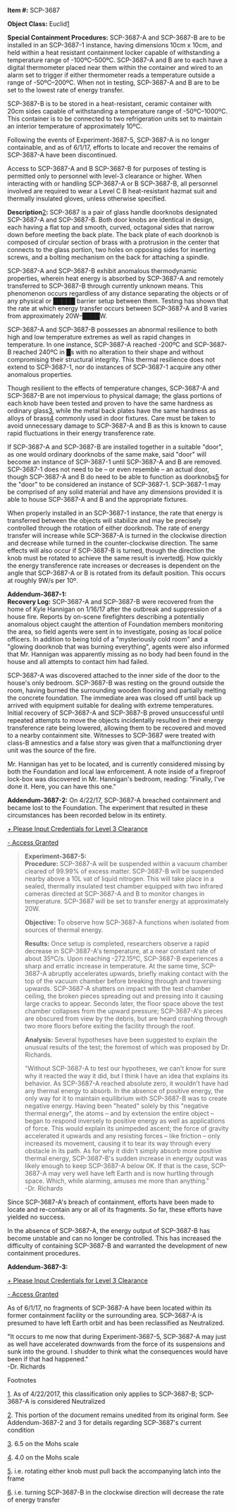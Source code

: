 **Item #:** SCP-3687

**Object Class:** Euclid[1](javascript:;)

**Special Containment Procedures:** SCP-3687-A and SCP-3687-B are to be installed in an SCP-3687-1 instance, having dimensions 10cm x 10cm, and held within a heat resistant containment locker capable of withstanding a temperature range of -100ºC–500ºC. SCP-3687-A and B are to each have a digital thermometer placed near them within the container and wired to an alarm set to trigger if either thermometer reads a temperature outside a range of -50ºC–200ºC. When not in testing, SCP-3687-A and B are to be set to the lowest rate of energy transfer.

SCP-3687-B is to be stored in a heat-resistant, ceramic container with 20cm sides capable of withstanding a temperature range of -50ºC–1000ºC. This container is to be connected to two refrigeration units set to maintain an interior temperature of approximately 10ºC.

Following the events of Experiment-3687-5, SCP-3687-A is no longer containable, and as of 6/1/17, efforts to locate and recover the remains of SCP-3687-A have been discontinued.

Access to SCP-3687-A and B SCP-3687-B for purposes of testing is permitted only to personnel with level-3 clearance or higher. When interacting with or handling SCP-3687-A or B SCP-3687-B, all personnel involved are required to wear a Level C B heat-resistant hazmat suit and thermally insulated gloves, unless otherwise specified.

**Description**[2](javascript:;)**:** SCP-3687 is a pair of glass handle doorknobs designated SCP-3687-A and SCP-3687-B. Both door knobs are identical in design, each having a flat top and smooth, curved, octagonal sides that narrow down before meeting the back plate. The back plate of each doorknob is composed of circular section of brass with a protrusion in the center that connects to the glass portion, two holes on opposing sides for inserting screws, and a bolting mechanism on the back for attaching a spindle.

SCP-3687-A and SCP-3687-B exhibit anomalous thermodynamic properties, wherein heat energy is absorbed by SCP-3687-A and remotely transferred to SCP-3687-B through currently unknown means. This phenomenon occurs regardless of any distance separating the objects or of any physical or █████ barrier setup between them. Testing has shown that the rate at which energy transfer occurs between SCP-3687-A and B varies from approximately 20W–████W.

SCP-3687-A and SCP-3687-B possesses an abnormal resilience to both high and low temperature extremes as well as rapid changes in temperature. In one instance, SCP-3687-A reached -200ºC and SCP-3687-B reached 240ºC in █s with no alteration to their shape and without compromising their structural integrity. This thermal resilience does not extend to SCP-3687-1, nor do instances of SCP-3687-1 acquire any other anomalous properties.

Though resilient to the effects of temperature changes, SCP-3687-A and SCP-3687-B are not impervious to physical damage; the glass portions of each knob have been tested and proven to have the same hardness as ordinary glass[3](javascript:;), while the metal back plates have the same hardness as alloys of brass[4](javascript:;) commonly used in door fixtures. Care must be taken to avoid unnecessary damage to SCP-3687-A and B as this is known to cause rapid fluctuations in their energy transference rate.

If SCP-3687-A and SCP-3687-B are installed together in a suitable "door", as one would ordinary doorknobs of the same make, said "door" will become an instance of SCP-3687-1 until SCP-3687-A and B are removed. SCP-3687-1 does not need to be – or even resemble – an actual door, though SCP-3687-A and B do need to be able to function as doorknobs[5](javascript:;) for the "door" to be considered an instance of SCP-3687-1. SCP-3687-1 may be comprised of any solid material and have any dimensions provided it is able to house SCP-3687-A and B and the appropriate fixtures.

When properly installed in an SCP-3687-1 instance, the rate that energy is transferred between the objects will stabilize and may be precisely controlled through the rotation of either doorknob. The rate of energy transfer will increase while SCP-3687-A is turned in the clockwise direction and decrease while turned in the counter-clockwise direction. The same effects will also occur if SCP-3687-B is turned, though the direction the knob must be rotated to achieve the same result is inverted[6](javascript:;). How quickly the energy transference rate increases or decreases is dependent on the angle that SCP-3687-A or B is rotated from its default position. This occurs at roughly 9W/s per 10º.

**Addendum-3687-1:  
Recovery Log:** SCP-3687-A and SCP-3687-B were recovered from the home of Kyle Hannigan on 1/16/17 after the outbreak and suppression of a house fire. Reports by on-scene firefighters describing a potentially anomalous object caught the attention of Foundation members monitoring the area, so field agents were sent in to investigate, posing as local police officers. In addition to being told of a "mysteriously cold room" and a "glowing doorknob that was burning everything", agents were also informed that Mr. Hannigan was apparently missing as no body had been found in the house and all attempts to contact him had failed.

SCP-3687-A was discovered attached to the inner side of the door to the house's only bedroom. SCP-3687-B was resting on the ground outside the room, having burned the surrounding wooden flooring and partially melting the concrete foundation. The immediate area was closed off until back up arrived with equipment suitable for dealing with extreme temperatures. Initial recovery of SCP-3687-A and SCP-3687-B proved unsuccessful until repeated attempts to move the objects incidentally resulted in their energy transference rate being lowered, allowing them to be recovered and moved to a nearby containment site. Witnesses to SCP-3687 were treated with class-B amnestics and a false story was given that a malfunctioning dryer unit was the source of the fire.

Mr. Hannigan has yet to be located, and is currently considered missing by both the Foundation and local law enforcement. A note inside of a fireproof lock-box was discovered in Mr. Hannigan's bedroom, reading: "Finally, I've done it. Here, you can have this one."

**Addendum-3687-2:** On 4/22/17, SCP-3687-A breached containment and became lost to the Foundation. The experiment that resulted in these circumstances has been recorded below in its entirety.

[+ Please Input Credentials for Level 3 Clearance](javascript:;)

[\- Access Granted](javascript:;)

> **Experiment-3687-5:**  
> **Procedure:** SCP-3687-A will be suspended within a vacuum chamber cleared of 99.99% of excess matter. SCP-3687-B will be suspended nearby above a 10L vat of liquid nitrogen. This will take place in a sealed, thermally insulated test chamber equipped with two infrared cameras directed at SCP-3687-A and B to monitor changes in temperature. SCP-3687 will be set to transfer energy at approximately 20W.
> 
> **Objective:** To observe how SCP-3687-A functions when isolated from sources of thermal energy.
> 
> **Results:** Once setup is completed, researchers observe a rapid decrease in SCP-3687-A's temperature, at a near constant rate of about 35ºC/s. Upon reaching -272.15ºC, SCP-3687-B experiences a sharp and erratic increase in temperature. At the same time, SCP-3687-A abruptly accelerates upwards, briefly making contact with the top of the vacuum chamber before breaking through and traversing upwards. SCP-3687-A shatters on impact with the test chamber ceiling, the broken pieces spreading out and pressing into it causing large cracks to appear. Seconds later, the floor space above the test chamber collapses from the upward pressure; SCP-3687-A's pieces are obscured from view by the debris, but are heard crashing through two more floors before exiting the facility through the roof.
> 
> **Analysis:** Several hypotheses have been suggested to explain the unusual results of the test; the foremost of which was proposed by Dr. Richards.
> 
> "Without SCP-3687-A to test our hypotheses, we can't know for sure why it reacted the way it did, but I think I have an idea that explains its behavior. As SCP-3687-A reached absolute zero, it wouldn't have had any thermal energy to absorb. In the absence of positive energy, the only way for it to maintain equilibrium with SCP-3687-B was to create negative energy. Having been "heated" solely by this "negative thermal energy", the atoms – and by extension the entire object – began to respond inversely to positive energy as well as applications of force. This would explain its unimpeded ascent; the force of gravity accelerated it upwards and any resisting forces – like friction – only increased its movement, causing it to tear its way through every obstacle in its path. As for why it didn't simply absorb more positive thermal energy, SCP-3687-B's sudden increase in energy output was likely enough to keep SCP-3687-A below 0K. If that is the case, SCP-3687-A may very well have left Earth and is now hurtling through space. Which, while alarming, amuses me more than anything."  
> \-Dr. Richards

Since SCP-3687-A's breach of containment, efforts have been made to locate and re-contain any or all of its fragments. So far, these efforts have yielded no success.

In the absence of SCP-3687-A, the energy output of SCP-3687-B has become unstable and can no longer be controlled. This has increased the difficulty of containing SCP-3687-B and warranted the development of new containment procedures.

  
**Addendum-3687-3:**

[+ Please Input Credentials for Level 3 Clearance](javascript:;)

[\- Access Granted](javascript:;)

As of 6/1/17, no fragments of SCP-3687-A have been located within its former containment facility or the surrounding area. SCP-3687-A is presumed to have left Earth orbit and has been reclassified as Neutralized.

"It occurs to me now that during Experiment-3687-5, SCP-3687-A may just as well have accelerated downwards from the force of its suspensions and sunk into the ground. I shudder to think what the consequences would have been if that had happened."  
\-Dr. Richards

Footnotes

[1](javascript:;). As of 4/22/2017, this classification only applies to SCP-3687-B; SCP-3687-A is considered Neutralized

[2](javascript:;). This portion of the document remains unedited from its original form. See Addendum-3687-2 and 3 for details regarding SCP-3687's current condition

[3](javascript:;). 6.5 on the Mohs scale

[4](javascript:;). 4.0 on the Mohs scale

[5](javascript:;). i.e. rotating either knob must pull back the accompanying latch into the frame

[6](javascript:;). i.e. turning SCP-3687-B in the clockwise direction will decrease the rate of energy transfer